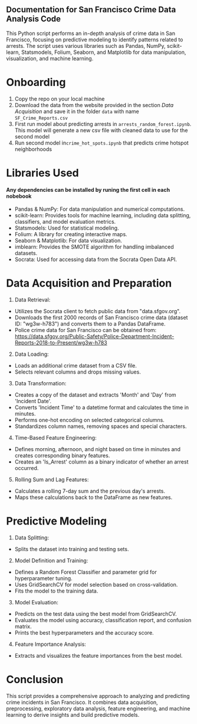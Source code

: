 ## Documentation for San Francisco Crime Data Analysis Code

This Python script performs an in-depth analysis of crime data in San Francisco, focusing on predictive modeling to identify patterns related to arrests. The script uses various libraries such as Pandas, NumPy, scikit-learn, Statsmodels, Folium, Seaborn, and Matplotlib for data manipulation, visualization, and machine learning.

# Onboarding
1. Copy the repo on your local machine
2.  Download the data from the website provided in the section *Data Acquisition* and save it in the folder `data` with name `SF_Crime_Reports.csv`
3. First run model about predicting arrests in `arrests_random_forest.ipynb`. This model will generate a new csv file with cleaned data to use for the second model
4. Run second model in`crime_hot_spots.ipynb` that predicts crime hotspot neighborhoods

# Libraries Used
#### Any dependencies can be installed by runing the first cell in each nobebook

- Pandas & NumPy: For data manipulation and numerical computations.
- scikit-learn: Provides tools for machine learning, including data splitting, classifiers, and model evaluation metrics.
- Statsmodels: Used for statistical modeling.
- Folium: A library for creating interactive maps.
- Seaborn & Matplotlib: For data visualization.
- imblearn: Provides the SMOTE algorithm for handling imbalanced datasets.
- Socrata: Used for accessing data from the Socrata Open Data API.

# Data Acquisition and Preparation
1. Data Retrieval:

- Utilizes the Socrata client to fetch public data from "data.sfgov.org".
- Downloads the first 2000 records of San Francisco crime data (dataset ID: "wg3w-h783") and converts them to a Pandas DataFrame.
- Police crime data for San Francisco can be obtained from: https://data.sfgov.org/Public-Safety/Police-Department-Incident-Reports-2018-to-Present/wg3w-h783

2. Data Loading:

- Loads an additional crime dataset from a CSV file.
- Selects relevant columns and drops missing values.

3. Data Transformation:

- Creates a copy of the dataset and extracts 'Month' and 'Day' from 'Incident Date'.
- Converts 'Incident Time' to a datetime format and calculates the time in minutes.
- Performs one-hot encoding on selected categorical columns.
- Standardizes column names, removing spaces and special characters.

4. Time-Based Feature Engineering:

- Defines morning, afternoon, and night based on time in minutes and creates corresponding binary features.
- Creates an 'Is_Arrest' column as a binary indicator of whether an arrest occurred.

5. Rolling Sum and Lag Features:

- Calculates a rolling 7-day sum and the previous day's arrests.
- Maps these calculations back to the DataFrame as new features.

# Predictive Modeling
1. Data Splitting:

- Splits the dataset into training and testing sets.

2. Model Definition and Training:

- Defines a Random Forest Classifier and parameter grid for hyperparameter tuning.
- Uses GridSearchCV for model selection based on cross-validation.
- Fits the model to the training data.

3. Model Evaluation:

- Predicts on the test data using the best model from GridSearchCV.
- Evaluates the model using accuracy, classification report, and confusion matrix.
- Prints the best hyperparameters and the accuracy score.

4. Feature Importance Analysis:

- Extracts and visualizes the feature importances from the best model.

# Conclusion

This script provides a comprehensive approach to analyzing and predicting crime incidents in San Francisco. It combines data acquisition, preprocessing, exploratory data analysis, feature engineering, and machine learning to derive insights and build predictive models.